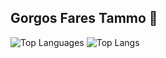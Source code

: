 ## Gorgos Fares Tammo 👋

![Top Languages](https://github-readme-stats.vercel.app/api/top-langs/?username=Gorgostammos&layout=compact&cache_seconds=3600)
![Top Langs](https://github-readme-stats.vercel.app/api/top-langs/?username=Gorgostammos&langs_count=8&cache_seconds=3600)














